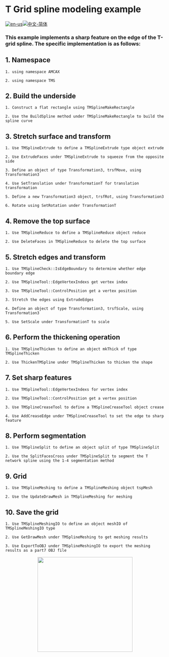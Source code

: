 # T Grid spline modeling example

[![en-us](https://img.shields.io/badge/en-us-yellow.svg)](./README.md)[![中文-简体](https://img.shields.io/badge/%E4%B8%AD%E6%96%87-%E7%AE%80%E4%BD%93-red.svg)](./README.zh_cn.md)

### This example implements a sharp feature on the edge of the T-grid spline. The specific implementation is as follows:


## 1. Namespace

	1. using namespace AMCAX

	2. using namespace TMS

## 2. Build the underside

	1. Construct a flat rectangle using TMSplineMakeRectangle

	2. Use the BuildSpline method under TMSplineMakeRectangle to build the spline curve

## 3. Stretch surface and transform

	1. Use TMSplineExtrude to define a TMSplineExtrude type object extrude

	2. Use ExtrudeFaces under TMSplineExtrude to squeeze from the opposite side

	3. Define an object of type Transformation3, trsfMove, using Transformation3

	4. Use SetTranslation under TransformationT for translation transformation

	5. Define a new Transformation3 object, trsfRot, using Transformation3

	6. Rotate using SetRotation under TransformationT

## 4. Remove the top surface

	1. Use TMSplineReduce to define a TMSplineReduce object reduce

	2. Use DeleteFaces in TMSplineReduce to delete the top surface

## 5. Stretch edges and transform

	1. Use TMSplineCheck::IsEdgeBoundary to determine whether edge boundary edge

	2. Use TMSplineTool::EdgeVertexIndexs get vertex index

	3. Use TMSplineTool::ControlPosition get a vertex position

	3. Stretch the edges using ExtrudeEdges

	4. Define an object of type Transformation3, trsfScale, using Transformation3

	5. Use SetScale under TransformationT to scale

## 6. Perform the thickening operation

	1. Use TMSplineThicken to define an object mkThick of type TMSplineThicken

	2. Use ThickenTMSpline under TMSplineThicken to thicken the shape

## 7. Set sharp features

	1. Use TMSplineTool::EdgeVertexIndexs for vertex index

	2. Use TMSplineTool::ControlPosition get a vertex position

	3. Use TMSplineCreaseTool to define a TMSplineCreaseTool object crease

	4. Use AddCreaseEdge under TMSplineCreaseTool to set the edge to sharp feature

## 8. Perform segmentation

	1. Use TMSplineSplit to define an object split of type TMSplineSplit

	2. Use the SplitFacesCross under TMSplineSplit to segment the T network spline using the 1-4 segmentation method


## 9. Grid

	1. Use TMSplineMeshing to define a TMSplineMeshing object tspMesh

	2. Use the UpdateDrawMesh in TMSplineMeshing for meshing


## 10. Save the grid

	1. Use TMSplineMeshingIO to define an object meshIO of TMSplineMeshingIO type

	2. Use GetDrawMesh under TMSplineMeshing to get meshing results

	3. Use ExportToOBJ under TMSplineMeshingIO to export the meshing results as a part7 OBJ file

<div align = center><img src="https://s2.loli.net/2024/09/30/ZcKqjxzaN3Bbkh7.png" width="300" height="300">